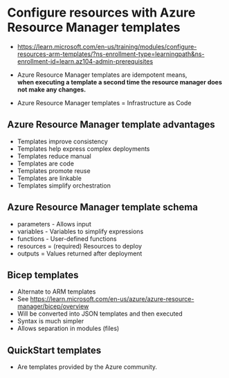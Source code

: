 # Configure resources with Azure Resource Manager templates

* <https://learn.microsoft.com/en-us/training/modules/configure-resources-arm-templates/?ns-enrollment-type=learningpath&ns-enrollment-id=learn.az104-admin-prerequisites>

* Azure Resource Manager templates are idempotent means, \
  **when executing a template a second time the resource manager does not make any changes.**
* Azure Resource Manager templates = Infrastructure as Code

## Azure Resource Manager template advantages

* Templates improve consistency
* Templates help express complex deployments
* Templates reduce manual
* Templates are code
* Templates promote reuse
* Templates are linkable
* Templates simplify orchestration


## Azure Resource Manager template schema

* parameters - Allows input
* variables - Variables to simplify expressions
* functions - User-defined functions
* resources = (required) Resources to deploy
* outputs = Values returned after deployment


## Bicep templates

* Alternate to ARM templates
* See <https://learn.microsoft.com/en-us/azure/azure-resource-manager/bicep/overview>
* Will be converted into JSON templates and then executed
* Syntax is much simpler
* Allows separation in modules (files)


## QuickStart templates

* Are templates provided by the Azure community.



